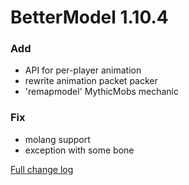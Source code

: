 # BetterModel 1.10.4

### Add
- API for per-player animation
- rewrite animation packet packer
- 'remapmodel' MythicMobs mechanic

### Fix
- molang support
- exception with some bone

[Full change log](https://github.com/toxicity188/BetterModel/compare/1.10.3...1.10.4)